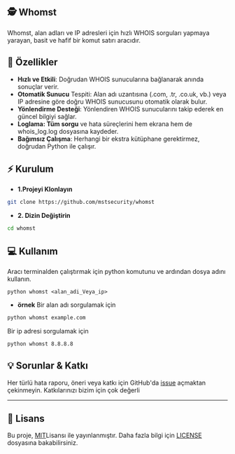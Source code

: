 ## 🕵️ Whomst
Whomst, alan adları ve IP adresleri için hızlı WHOIS sorguları yapmaya yarayan, basit ve hafif bir komut satırı aracıdır.

## 🚀 Özellikler
- **Hızlı ve Etkili**: Doğrudan WHOIS sunucularına bağlanarak anında sonuçlar verir.
- **Otomatik Sunucu** Tespiti: Alan adı uzantısına (.com, .tr, .co.uk, vb.) veya IP adresine göre doğru WHOIS sunucusunu otomatik olarak bulur.
- **Yönlendirme Desteği**: Yönlendiren WHOIS sunucularını takip ederek en güncel bilgiyi sağlar.
- **Loglama: Tüm sorgu** ve hata süreçlerini hem ekrana hem de whois_log.log dosyasına kaydeder.
- **Bağımsız Çalışma**: Herhangi bir ekstra kütüphane gerektirmez, doğrudan Python ile çalışır.
## ⚡ Kurulum
- **1.Projeyi Klonlayın**
```bash
git clone https://github.com/mstsecurity/whomst
```
- **2. Dizin Değiştirin**
```bash
cd whomst
```
## 💻 Kullanım
Aracı terminalden çalıştırmak için python komutunu ve ardından dosya adını kullanın.
```bash-
python whomst <alan_adi_Veya_ip>
```
- **örnek**
Bir alan adı sorgulamak için
```bash
python whomst example.com
```
Bir ip adresi sorgulamak için
```bash
python whomst 8.8.8.8
```
## 💡 Sorunlar & Katkı
Her türlü hata raporu, öneri veya katkı için GitHub'da [issue](https://github.com/mstsecurity/whomst/issues) açmaktan çekinmeyin. Katkılarınızı bizim için çok değerli

---

## 📜 Lisans
Bu proje, [MIT](https://opensource.org/licenses/MIT)Lisansı ile yayınlanmıştır. Daha fazla bilgi için [LICENSE](LISENCE) dosyasına bakabilirsiniz.
